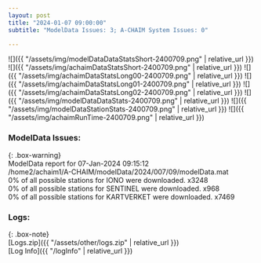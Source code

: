 ```yaml
---
layout: post
title: "2024-01-07 09:00:00"
subtitle: "ModelData Issues: 3; A-CHAIM System Issues: 0"

---
```


![]({{ "/assets/img/modelDataDataStatsShort-2400709.png" | relative_url }})
![]({{ "/assets/img/achaimDataStatsShort-2400709.png" | relative_url }})
![]({{ "/assets/img/achaimDataStatsLong00-2400709.png" | relative_url }})
![]({{ "/assets/img/achaimDataStatsLong01-2400709.png" | relative_url }})
![]({{ "/assets/img/achaimDataStatsLong02-2400709.png" | relative_url }})
![]({{ "/assets/img/modelDataDataStats-2400709.png" | relative_url }})
![]({{ "/assets/img/modelDataStationStats-2400709.png" | relative_url }})
![]({{ "/assets/img/achaimRunTime-2400709.png" | relative_url }})


### ModelData Issues:  
  
{: .box-warning}  
 ModelData report for 07-Jan-2024 09:15:12   
 /home2/achaim1/A-CHAIM/modelData/2024/007/09/modelData.mat   
 0% of all possible stations for IONO were downloaded. x3248   
 0% of all possible stations for SENTINEL were downloaded. x968   
 0% of all possible stations for KARTVERKET were downloaded. x7469   
  


### Logs:  
  
{: .box-note}  
[Logs.zip]({{ "/assets/other/logs.zip" | relative_url }})  
[Log Info]({{ "/logInfo" | relative_url }})  
